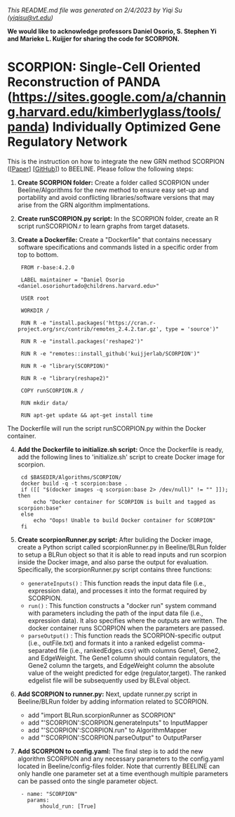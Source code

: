 *This README.md file was generated on 2/4/2023 by Yiqi Su (yiqisu@vt.edu)*

**We would like to acknowledge professors Daniel Osorio, S. Stephen Yi and Marieke L. Kuijjer for sharing the code for SCORPION.**

<!-- remove all comments (like this) before final save  -->

# SCORPION: Single-Cell Oriented Reconstruction of PANDA (https://sites.google.com/a/channing.harvard.edu/kimberlyglass/tools/panda) Individually Optimized Gene Regulatory Network

This is the instruction on how to integrate the new GRN method SCORPION ([[Paper](https://doi.org/10.1101/2023.01.20.524974)] [[GitHub](https://github.com/kuijjerlab/SCORPION)]) to BEELINE. 
Please follow the following steps:

1. **Create SCORPION folder:** Create a folder called SCORPION under Beeline/Algorithms for the new method to ensure easy set-up and portability and avoid conflicting libraries/software versions that may arise from the GRN algorithm implmentations.

2. **Create runSCORPION.py script:** In the SCORPION folder, create an R script runSCORPION.r to learn graphs from target datasets. 

3. **Create a Dockerfile:** Create a "Dockerfile" that contains necessary software specifications and commands listed in a specific order from top to bottom. 


        FROM r-base:4.2.0

        LABEL maintainer = "Daniel Osorio <daniel.osoriohurtado@childrens.harvard.edu>"

        USER root

        WORKDIR /

        RUN R -e "install.packages('https://cran.r-project.org/src/contrib/remotes_2.4.2.tar.gz', type = 'source')"

        RUN R -e "install.packages('reshape2')"

        RUN R -e "remotes::install_github('kuijjerlab/SCORPION')"

        RUN R -e "library(SCORPION)"

        RUN R -e "library(reshape2)"

        COPY runSCORPION.R /

        RUN mkdir data/

        RUN apt-get update && apt-get install time

The Dockerfile will run the script runSCORPION.py within the Docker container.

4. **Add the Dockerfile to initialize.sh script:** Once the Dockerfile is ready, add the following lines to 'initialize.sh' script to create Docker image for scorpion.


        cd $BASEDIR/Algorithms/SCORPION/
        docker build -q -t scorpion:base .
        if ([[ "$(docker images -q scorpion:base 2> /dev/null)" != "" ]]); then
            echo "Docker container for SCORPION is built and tagged as scorpion:base"
        else
            echo "Oops! Unable to build Docker container for SCORPION"
        fi

5. **Create scorpionRunner.py script:** After buliding the Docker image, create a Python script called scorpionRunner.py in Beeline/BLRun folder to setup a BLRun object so that it is able to read inputs and run scorpion inside the Docker image, and also parse the output for evaluation. Specifically, the scorpionRunner.py script contains three functions:

   - ``generateInputs()`` : This function reads the input data file (i.e., expression data), and processes it into the format required by SCORPION. 
   - ``run()`` : This function constructs a "docker run" system command with parameters including the path of the input data file (i.e., expression data). It also specifies where the outputs are written. The docker container runs SCORPION when the parameters are passed. 
   - ``parseOutput()`` : This function reads the SCORPION-specific output (i.e., outFile.txt) and formats it into a ranked edgelist comma-separated file (i.e., rankedEdges.csv) with columns Gene1, Gene2, and EdgeWeight. The Gene1 column should contain regulators, the Gene2 column the targets, and EdgeWeight column the absolute value of the weight predicted for edge (regulator,target). The ranked edgelist file will be subsequently used by BLEval object. 

6. **Add SCORPION to runner.py:** Next, update runner.py script in Beeline/BLRun folder by adding information related to SCORPION. 

    - add "import BLRun.scorpionRunner as SCORPION"
    - add "'SCORPION':SCORPION.generateInputs" to InputMapper
    - add "'SCORPION':SCORPION.run" to AlgorithmMapper
    - add "'SCORPION':SCORPION.parseOutput" to OutputParser

7. **Add SCORPION to config.yaml:** The final step is to add the new algorithm SCORPION and any necessary parameters to the config.yaml located in Beeline/config-files folder. Note that currently BEELINE can only handle one parameter set at a time eventhough multiple parameters can be passed onto the single parameter object.


        - name: "SCORPION"
          params:
              should_run: [True]
